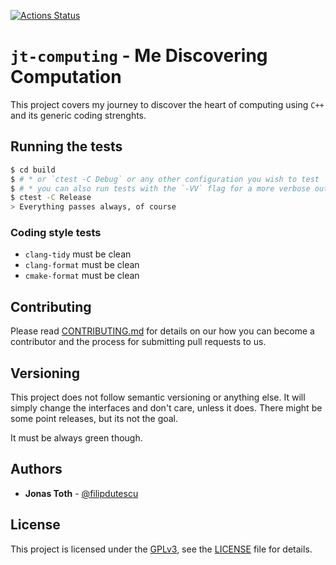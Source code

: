 [![Actions Status](https://github.com/JonasToth/jt-computing/workflows/Ubuntu/badge.svg)](https://github.com/JonasToth/jt-computing/actions)

# `jt-computing` - Me Discovering Computation

This project covers my journey to discover the heart of computing using `C++`
and its generic coding strenghts.

## Running the tests

```bash
$ cd build
$ # * or `ctest -C Debug` or any other configuration you wish to test
$ # * you can also run tests with the `-VV` flag for a more verbose output
$ ctest -C Release
> Everything passes always, of course
```

### Coding style tests

* `clang-tidy` must be clean
* `clang-format` must be clean
* `cmake-format` must be clean

## Contributing

Please read [CONTRIBUTING.md](CONTRIBUTING.md) for details on our how you can
become a contributor and the process for submitting pull requests to us.

## Versioning

This project does not follow semantic versioning or anything else. It will
simply change the interfaces and don't care, unless it does.
There might be some point releases, but its not the goal.

It must be always green though.

## Authors

* **Jonas Toth** - [@filipdutescu](https://github.com/JonasToth)

## License

This project is licensed under the [GPLv3](https://www.gnu.org/licenses/gpl-3.0.en.html),
see the [LICENSE](LICENSE) file for details.
